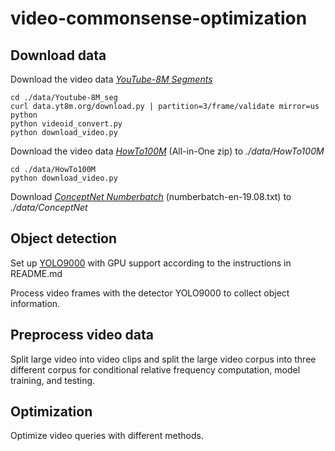 # video-commonsense-optimization

## Download data
Download the video data [*YouTube-8M Segments*](https://research.google.com/youtube8m/download.html)
```
cd ./data/Youtube-8M_seg
curl data.yt8m.org/download.py | partition=3/frame/validate mirror=us python
python videoid_convert.py
python download_video.py
```

Download the video data [*HowTo100M*](https://www.di.ens.fr/willow/research/howto100m/) (All-in-One zip) to *./data/HowTo100M*
```
cd ./data/HowTo100M
python download_video.py
```

Download [*ConceptNet Numberbatch*](https://github.com/commonsense/conceptnet-numberbatch) (numberbatch-en-19.08.txt) to *./data/ConceptNet*

## Object detection
Set up [YOLO9000](https://github.com/philipperemy/yolo-9000) with GPU support according to the instructions in README.md

Process video frames with the detector YOLO9000 to collect object information.

## Preprocess video data
Split large video into video clips and split the large video corpus into three different corpus for conditional relative frequency computation, model training, and testing. 

## Optimization
Optimize video queries with different methods.
